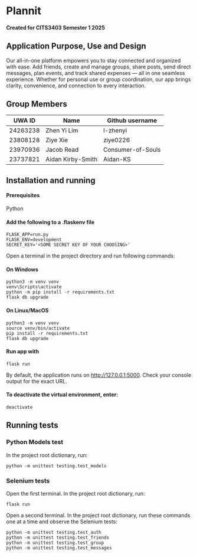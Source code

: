 # Plannit
#### Created for CITS3403 Semester 1 2025
## Application Purpose, Use and Design
Our all-in-one platform empowers you to stay connected and organized with ease. Add friends, create and manage groups, share posts, send direct messages, plan events, and track shared expenses — all in one seamless experience. Whether for personal use or group coordination, our app brings clarity, convenience, and connection to every interaction.

## Group Members
| UWA ID  | Name | Github username |
| ----------- | ----------- | ----------- |
| 24263238 | Zhen Yi Lim | l-zhenyi |
| 23808128 | Ziye Xie | ziye0226 |
| 23970936 | Jacob Read | Consumer-of-Souls |
| 23737821 | Aidan Kirby-Smith | Aidan-KS |

## Installation and running 
#### Prerequisites
Python

#### **Add the following to a .flaskenv file**
```
FLASK_APP=run.py
FLASK_ENV=development
SECRET_KEY='<SOME SECRET KEY OF YOUR CHOOSING>'
```

Open a terminal in the project directory and run following commands:
#### On Windows
```
python3 -m venv venv
venv\Scripts\activate
python -m pip install -r requirements.txt
flask db upgrade
```
#### On Linux/MacOS
```
python3 -m venv venv
source venv/bin/activate
pip install -r requirements.txt
flask db upgrade
```

#### Run app with
```
flask run
```
By default, the application runs on http://127.0.0.1:5000. Check your console output for the exact URL.

#### To deactivate the virtual environment, enter:
```
deactivate
```


## Running tests
### Python Models test
In the project root dictionary, run:
```
python -m unittest testing.test_models
```

### Selenium tests
Open the first terminal. In the project root dictionary, run:
 ```
flask run
```
Open a second terminal. In the project root dictionary, run these commands one at a time and observe the Selenium tests:
```
python -m unittest testing.test_auth
python -m unittest testing.test_friends
python -m unittest testing.test_group
python -m unittest testing.test_messages
```
